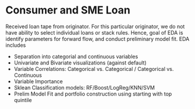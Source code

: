 # Consumer and SME Loan
Received loan tape from originator. 
For this particular originator, we do not have ability to select individual loans or stack rules. Hence, goal of EDA is identify parameters for forward flow, and conduct preliminary model fit. EDA includes
- Separation into categorial and continuous variables 
- Univariate and Bivariate visualizations (against default) 
- Variable Correlations: Categorical vs. Categorical / Categorical vs. Continuous
- Variable Importance
- Sklean Classification models: RF/Boost/LogReg/KNN/SVM
- Prelim Model Fit and portfolio construction using starting with top quintile

